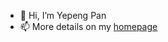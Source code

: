 - 👋 Hi, I’m Yepeng Pan
- 📫 More details on my [homepage](https://vigorous-volhard-e02901.netlify.app/)

<!---
ggnoRe235/ggnoRe235 is a ✨ special ✨ repository because its `README.md` (this file) appears on your GitHub profile.
You can click the Preview link to take a look at your changes.
--->
